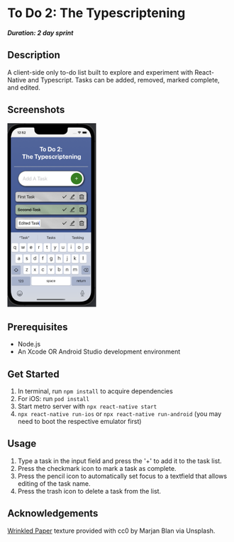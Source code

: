 # To Do 2: The Typescriptening

***Duration: 2 day sprint***

## Description

A client-side only to-do list built to explore and experiment with React-Native and Typescript. Tasks can be added, removed, marked complete, and edited.

## Screenshots

<img src="./screenshots/TD2_screen_1.png" width="200"/>

## Prerequisites
- Node.js
- An Xcode OR Android Studio development environment

## Get Started
1. In terminal, run `npm install` to acquire dependencies
2. For iOS: run `pod install`
3. Start metro server with `npx react-native start`
4. `npx react-native run-ios` or `npx react-native run-android` (you may need to boot the respective emulator first)

## Usage
1. Type a task in the input field and press the '+' to add it to the task list.
2. Press the checkmark icon to mark a task as complete.
3. Press the pencil icon to automatically set focus to a textfield that allows editing of the task name.
4. Press the trash icon to delete a task from the list.

## Acknowledgements
[Wrinkled Paper](https://unsplash.com/photos/_kUxT8WkoeY) texture provided with cc0 by Marjan Blan via Unsplash.